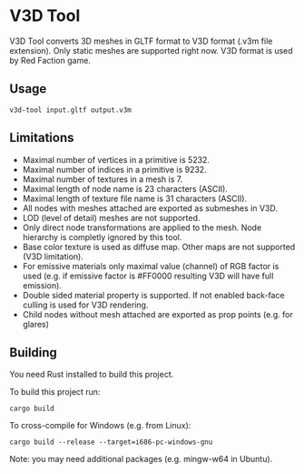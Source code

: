 
V3D Tool
========

V3D Tool converts 3D meshes in GLTF format to V3D format (.v3m file extension). Only static meshes are supported right now.
V3D format is used by Red Faction game.

Usage
-----

    v3d-tool input.gltf output.v3m

Limitations
-----------

* Maximal number of vertices in a primitive is 5232.
* Maximal number of indices in a primitive is 9232.
* Maximal number of textures in a mesh is 7.
* Maximal length of node name is 23 characters (ASCII).
* Maximal length of texture file name is 31 characters (ASCII).
* All nodes with meshes attached are exported as submeshes in V3D.
* LOD (level of detail) meshes are not supported.
* Only direct node transformations are applied to the mesh. Node hierarchy is completly ignored by this tool.
* Base color texture is used as diffuse map. Other maps are not supported (V3D limitation).
* For emissive materials only maximal value (channel) of RGB factor is used (e.g. if emissive factor is #FF0000 resulting V3D will have full emission).
* Double sided material property is supported. If not enabled back-face culling is used for V3D rendering.
* Child nodes without mesh attached are exported as prop points (e.g. for glares)

Building
--------

You need Rust installed to build this project.

To build this project run:

    cargo build

To cross-compile for Windows (e.g. from Linux):

    cargo build --release --target=i686-pc-windows-gnu

Note: you may need additional packages (e.g. mingw-w64 in Ubuntu).
